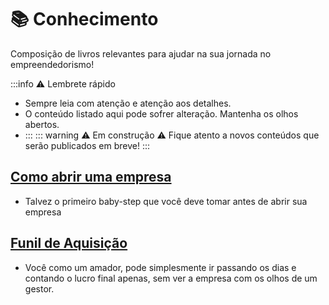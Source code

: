 # 📚 Conhecimento

Composição de livros relevantes para ajudar na sua jornada no empreendedorismo!

:::info ⚠️ Lembrete rápido
- Sempre leia com atenção e atenção aos detalhes.
- O conteúdo listado aqui pode sofrer alteração. Mantenha os olhos abertos.
- 
  :::
::: warning ⚠️ Em construção ⚠️
Fique atento a novos conteúdos que serão publicados em breve!
:::

## [Como abrir uma empresa](https://www.reddit.com/r/empreendedorismo/comments/1d4fsul/como_come%C3%A7ar_uma_empresa_literalmente/)
- Talvez o primeiro baby-step que você deve tomar antes de abrir sua empresa

## [Funil de Aquisição](https://www.reddit.com/r/empreendedorismo/comments/1drv5ht/funil_de_aquisi%C3%A7%C3%A3o_pirata_das_gal%C3%A1xias/)
- Você como um amador, pode simplesmente ir passando os dias e contando o lucro final apenas, sem ver a empresa com os olhos de um gestor.
